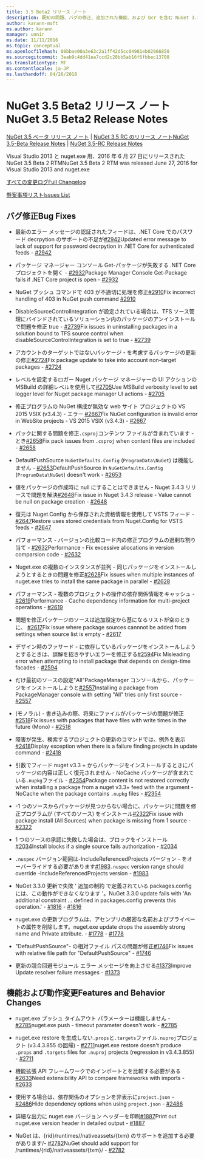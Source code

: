 ```yaml
---
title: 3.5 Beta2 リリース ノート
description: 既知の問題、バグの修正、追加された機能、および Dcr を含む NuGet 3.5 Beta 2 をリリース ノートです。
author: karann-msft
ms.author: karann
manager: unnir
ms.date: 11/11/2016
ms.topic: conceptual
ms.openlocfilehash: 08bbae00a3e63c2a1ff42d5cc04981eb02966850
ms.sourcegitcommit: 3eab9c4dd41ea7ccd2c28bb5ab16f6fbbec13708
ms.translationtype: MT
ms.contentlocale: ja-JP
ms.lasthandoff: 04/26/2018
---
```

# <a name="nuget-35-beta2-release-notes"></a><span data-ttu-id="44c9d-103">NuGet 3.5 Beta2 リリース ノート</span><span class="sxs-lookup"><span data-stu-id="44c9d-103">NuGet 3.5 Beta2 Release Notes</span></span>

<span data-ttu-id="44c9d-104">[NuGet 3.5 ベータ リリース ノート](../release-notes/nuget-3.5-Beta.md) | [NuGet 3.5 RC のリリース ノート](../release-notes/nuget-3.5-RC.md)</span><span class="sxs-lookup"><span data-stu-id="44c9d-104">[NuGet 3.5-Beta Release Notes](../release-notes/nuget-3.5-Beta.md) | [NuGet 3.5-RC Release Notes](../release-notes/nuget-3.5-RC.md)</span></span>

<span data-ttu-id="44c9d-105">Visual Studio 2013 と nuget.exe 用、2016 年 6 月 27 日にリリースされた NuGet 3.5 Beta 2 RTM</span><span class="sxs-lookup"><span data-stu-id="44c9d-105">NuGet 3.5 Beta 2 RTM was released June 27, 2016 for Visual Studio 2013 and nuget.exe</span></span>

[<span data-ttu-id="44c9d-106">すべての変更ログ</span><span class="sxs-lookup"><span data-stu-id="44c9d-106">Full Changelog</span></span>](https://github.com/NuGet/NuGet.Client/compare/release-3.5.0-beta...release-3.5.0-beta2)

[<span data-ttu-id="44c9d-107">懸案事項リスト</span><span class="sxs-lookup"><span data-stu-id="44c9d-107">Issues List</span></span>](https://github.com/Nuget/Home/issues?q=is%3Aissue+milestone%3A%223.5+Beta2%22+is%3Aclosed)

## <a name="bug-fixes"></a><span data-ttu-id="44c9d-108">バグ修正</span><span class="sxs-lookup"><span data-stu-id="44c9d-108">Bug Fixes</span></span>

* <span data-ttu-id="44c9d-109">最新のエラー メッセージの認証されたフィードは、.NET Core でのパスワード decrpytion のサポートの不足が[#2942](https://github.com/NuGet/Home/issues/2942)</span><span class="sxs-lookup"><span data-stu-id="44c9d-109">Updated error message to lack of support for password decrpytion in .NET Core for authenticated feeds  - [#2942](https://github.com/NuGet/Home/issues/2942)</span></span>

* <span data-ttu-id="44c9d-110">パッケージ マネージャー コンソール Get-パッケージが失敗する .NET Core プロジェクトを開く - [#2932](https://github.com/NuGet/Home/issues/2932)</span><span class="sxs-lookup"><span data-stu-id="44c9d-110">Package Manager Console Get-Package fails if .NET Core project is open - [#2932](https://github.com/NuGet/Home/issues/2932)</span></span>

* <span data-ttu-id="44c9d-111">NuGet プッシュ コマンドで 403 が不適切に処理を修正[#2910](https://github.com/NuGet/Home/issues/2910)</span><span class="sxs-lookup"><span data-stu-id="44c9d-111">Fix incorrect handling of 403 in NuGet push command [#2910](https://github.com/NuGet/Home/issues/2910)</span></span>

* <span data-ttu-id="44c9d-112">DisableSourceControlIntegration が設定されている場合は、TFS ソース管理にバインドされているソリューション内のパッケージのアンインストールで問題を修正 true - [#2739](https://github.com/NuGet/Home/issues/2739)</span><span class="sxs-lookup"><span data-stu-id="44c9d-112">Fix issues in uninstalling packages in a solution bound to TFS source control when disableSourceControlIntegration is set to true - [#2739](https://github.com/NuGet/Home/issues/2739)</span></span>

* <span data-ttu-id="44c9d-113">アカウントのターゲットではないパッケージ - を考慮するパッケージの更新の修正[#2724](https://github.com/NuGet/Home/issues/2724)</span><span class="sxs-lookup"><span data-stu-id="44c9d-113">Fix package update to take into account non-target packages - [#2724](https://github.com/NuGet/Home/issues/2724)</span></span>

* <span data-ttu-id="44c9d-114">レベルを設定するロガー Nuget パッケージ マネージャーの UI アクションの MSBuild の詳細レベルを使用して[#2705](https://github.com/NuGet/Home/issues/2705)</span><span class="sxs-lookup"><span data-stu-id="44c9d-114">Use MSBuild verbosity level to set logger level for Nuget package manager UI actions - [#2705](https://github.com/NuGet/Home/issues/2705)</span></span>

* <span data-ttu-id="44c9d-115">修正プログラムの NuGet 構成が無効な web サイト プロジェクトの VS 2015 VSIX (v3.4.3) - エラー [#2667](https://github.com/NuGet/Home/issues/2667)</span><span class="sxs-lookup"><span data-stu-id="44c9d-115">Fix NuGet configuration is invalid error in WebSite projects - VS 2015 VSIX (v3.4.3) - [#2667](https://github.com/NuGet/Home/issues/2667)</span></span>

* <span data-ttu-id="44c9d-116">パックに関する問題を修正`.csproj`コンテンツ ファイルが含まれています - とき[#2658](https://github.com/NuGet/Home/issues/2658)</span><span class="sxs-lookup"><span data-stu-id="44c9d-116">Fix pack issues from `.csproj` when content files are included - [#2658](https://github.com/NuGet/Home/issues/2658)</span></span>

* <span data-ttu-id="44c9d-117">DefaultPushSource `NuGetDefaults.Config` (`ProgramData\NuGet`) は機能しません - [#2653](https://github.com/NuGet/Home/issues/2653)</span><span class="sxs-lookup"><span data-stu-id="44c9d-117">DefaultPushSource in `NuGetDefaults.Config` (`ProgramData\NuGet`) doesn't work - [#2653](https://github.com/NuGet/Home/issues/2653)</span></span>

* <span data-ttu-id="44c9d-118">値をパッケージの作成時に null にすることはできません - Nuget 3.4.3 リリースで問題を解決[#2648](https://github.com/NuGet/Home/issues/2648)</span><span class="sxs-lookup"><span data-stu-id="44c9d-118">Fix issue in Nuget 3.4.3 release - Value cannot be null on package creation - [#2648](https://github.com/NuGet/Home/issues/2648)</span></span>

* <span data-ttu-id="44c9d-119">復元は Nuget.Config から保存された資格情報を使用して VSTS フィード - [#2647](https://github.com/NuGet/Home/issues/2647)</span><span class="sxs-lookup"><span data-stu-id="44c9d-119">Restore uses stored credentials from Nuget.Config for VSTS feeds - [#2647](https://github.com/NuGet/Home/issues/2647)</span></span>

* <span data-ttu-id="44c9d-120">パフォーマンス - バージョンの比較コード内の修正プログラムの過剰な割り当て - [#2632](https://github.com/NuGet/Home/issues/2632)</span><span class="sxs-lookup"><span data-stu-id="44c9d-120">Performance - Fix excessive allocations in version comparsion code - [#2632](https://github.com/NuGet/Home/issues/2632)</span></span>

* <span data-ttu-id="44c9d-121">Nuget.exe の複数のインスタンスが並列 - 同じパッケージをインストールしようとするときの問題を修正[#2628](https://github.com/NuGet/Home/issues/2628)</span><span class="sxs-lookup"><span data-stu-id="44c9d-121">Fix issues when multiple instances of nuget.exe tries to install the same package in parallel - [#2628](https://github.com/NuGet/Home/issues/2628)</span></span>

* <span data-ttu-id="44c9d-122">パフォーマンス - 複数のプロジェクトの操作の依存関係情報をキャッシュ - [#2619](https://github.com/NuGet/Home/issues/2619)</span><span class="sxs-lookup"><span data-stu-id="44c9d-122">Performance - Cache dependency information for multi-project operations - [#2619](https://github.com/NuGet/Home/issues/2619)</span></span>

* <span data-ttu-id="44c9d-123">問題を修正パッケージのソースは追加設定から基になるリストが空のときに、 [#2617](https://github.com/NuGet/Home/issues/2617)</span><span class="sxs-lookup"><span data-stu-id="44c9d-123">Fix issue where package sources cannnot be added from settings when source list is empty - [#2617](https://github.com/NuGet/Home/issues/2617)</span></span>

* <span data-ttu-id="44c9d-124">デザイン時のファサード - に依存しているパッケージをインストールしようとするときは、誤解を招きやすいエラーを修正する[#2594](https://github.com/NuGet/Home/issues/2594)</span><span class="sxs-lookup"><span data-stu-id="44c9d-124">Fix Misleading error when attempting to install package that depends on design-time facades - [#2594](https://github.com/NuGet/Home/issues/2594)</span></span>

* <span data-ttu-id="44c9d-125">だけ最初のソースの設定"All"PackageManager コンソールから、パッケージをインストールしようと[#2557](https://github.com/NuGet/Home/issues/2557)</span><span class="sxs-lookup"><span data-stu-id="44c9d-125">Installing a package from PackageManager console with setting "All" tries only first source - [#2557](https://github.com/NuGet/Home/issues/2557)</span></span>

* <span data-ttu-id="44c9d-126">(モノラル) - 書き込みの際、将来にファイルがパッケージの問題が修正[#2518](https://github.com/NuGet/Home/issues/2518)</span><span class="sxs-lookup"><span data-stu-id="44c9d-126">Fix issues with packages that have files with write times in the future (Mono) - [#2518](https://github.com/NuGet/Home/issues/2518)</span></span>

* <span data-ttu-id="44c9d-127">障害が発生、検索するプロジェクトの更新のコマンドでは、例外を表示[#2418](https://github.com/NuGet/Home/issues/2418)</span><span class="sxs-lookup"><span data-stu-id="44c9d-127">Display exception when there is a failure finding projects in update command - [#2418](https://github.com/NuGet/Home/issues/2418)</span></span>

* <span data-ttu-id="44c9d-128">引数でフィード nuget v3.3 + からパッケージをインストールするときにパッケージの内容は正しく復元されません - NoCache パッケージが含まれている`.nupkg`ファイル - [#2354](https://github.com/NuGet/Home/issues/2354)</span><span class="sxs-lookup"><span data-stu-id="44c9d-128">Package content is not restored correctly when installing a package from a nuget v3.3+ feed with the argument -NoCache when the package contains `.nupkg` files - [#2354](https://github.com/NuGet/Home/issues/2354)</span></span>

* <span data-ttu-id="44c9d-129">-1 つのソースからパッケージが見つからない場合に、パッケージに問題を修正プログラムが (すべてのソース) をインストール[#2322](https://github.com/NuGet/Home/issues/2322)</span><span class="sxs-lookup"><span data-stu-id="44c9d-129">Fix issue with package install (All Sources) when package is missing from 1 source - [#2322](https://github.com/NuGet/Home/issues/2322)</span></span>

* <span data-ttu-id="44c9d-130">1 つのソースの承認に失敗した場合は、ブロックをインストール[#2034](https://github.com/NuGet/Home/issues/2034)</span><span class="sxs-lookup"><span data-stu-id="44c9d-130">Install blocks if a single source fails authorization - [#2034](https://github.com/NuGet/Home/issues/2034)</span></span>

* <span data-ttu-id="44c9d-131">`.nuspec` バージョン範囲は-IncludeReferencedProjects バージョン - をオーバーライドする必要があります[#1983](https://github.com/NuGet/Home/issues/1983)</span><span class="sxs-lookup"><span data-stu-id="44c9d-131">`.nuspec` version range should override -IncludeReferencedProjects version - [#1983](https://github.com/NuGet/Home/issues/1983)</span></span>

* <span data-ttu-id="44c9d-132">NuGet 3.3.0 更新で失敗 ' 追加の制約 で定義されている packages.config には、この動作ができなくなります '。</span><span class="sxs-lookup"><span data-stu-id="44c9d-132">NuGet 3.3.0 update fails with 'An additional constraint ... defined in packages.config prevents this operation.'</span></span><span data-ttu-id="44c9d-133"> - [#1816](https://github.com/NuGet/Home/issues/1816)</span><span class="sxs-lookup"><span data-stu-id="44c9d-133"> - [#1816](https://github.com/NuGet/Home/issues/1816)</span></span>

* <span data-ttu-id="44c9d-134">nuget.exe の更新プログラムは、アセンブリの厳密な名前およびプライベートの属性を削除します。</span><span class="sxs-lookup"><span data-stu-id="44c9d-134">nuget.exe update drops the assembly strong name and Private attribute.</span></span><span data-ttu-id="44c9d-135"> - [#1778](https://github.com/NuGet/Home/issues/1778)</span><span class="sxs-lookup"><span data-stu-id="44c9d-135"> - [#1778](https://github.com/NuGet/Home/issues/1778)</span></span>

* <span data-ttu-id="44c9d-136">"DefaultPushSource"- の相対ファイル パスの問題が修正[#1746](https://github.com/NuGet/Home/issues/1746)</span><span class="sxs-lookup"><span data-stu-id="44c9d-136">Fix issues with relative file path for "DefaultPushSource" - [#1746](https://github.com/NuGet/Home/issues/1746)</span></span>

* <span data-ttu-id="44c9d-137">更新の競合回避モジュール エラー メッセージを向上させる[#1373](https://github.com/NuGet/Home/issues/1373)</span><span class="sxs-lookup"><span data-stu-id="44c9d-137">Improve Update resolver failure messages - [#1373](https://github.com/NuGet/Home/issues/1373)</span></span>

## <a name="features-and-behavior-changes"></a><span data-ttu-id="44c9d-138">機能および動作変更</span><span class="sxs-lookup"><span data-stu-id="44c9d-138">Features and Behavior Changes</span></span>

* <span data-ttu-id="44c9d-139">nuget.exe プッシュ タイムアウト パラメーターは機能しません - [#2785](https://github.com/NuGet/Home/issues/2785)</span><span class="sxs-lookup"><span data-stu-id="44c9d-139">nuget.exe push - timeout parameter doesn't work  - [#2785](https://github.com/NuGet/Home/issues/2785)</span></span>

* <span data-ttu-id="44c9d-140">nuget.exe restore を生成しない`.props`と`.targets`ファイル`.nuproj`プロジェクト (v3.4.3.855 の回帰) - [#2711](https://github.com/NuGet/Home/issues/2711)</span><span class="sxs-lookup"><span data-stu-id="44c9d-140">nuget.exe restore doesn't produce `.props` and `.targets` files for `.nuproj` projects (regression in v3.4.3.855) - [#2711](https://github.com/NuGet/Home/issues/2711)</span></span>

* <span data-ttu-id="44c9d-141">機能拡張 API フレームワークでのインポートとを比較する必要がある[#2633](https://github.com/NuGet/Home/issues/2633)</span><span class="sxs-lookup"><span data-stu-id="44c9d-141">Need extensibility API to compare frameworks with imports - [#2633](https://github.com/NuGet/Home/issues/2633)</span></span>

* <span data-ttu-id="44c9d-142">使用する場合は、依存関係のオプションを非表示に`project.json`  -  [#2486](https://github.com/NuGet/Home/issues/2486)</span><span class="sxs-lookup"><span data-stu-id="44c9d-142">Hide dependency options when using `project.json` - [#2486](https://github.com/NuGet/Home/issues/2486)</span></span>

* <span data-ttu-id="44c9d-143">詳細な出力に nuget.exe バージョン ヘッダーを印刷[#1887](https://github.com/NuGet/Home/issues/1887)</span><span class="sxs-lookup"><span data-stu-id="44c9d-143">Print out nuget.exe version header in detailed output - [#1887](https://github.com/NuGet/Home/issues/1887)</span></span>

* <span data-ttu-id="44c9d-144">NuGet は、{rid}/runtimes//nativeassets/{txm} のサポートを追加する必要があります/- [#2782](https://github.com/NuGet/Home/issues/2782)</span><span class="sxs-lookup"><span data-stu-id="44c9d-144">NuGet should add support for /runtimes/{rid}/nativeassets/{txm}/ - [#2782](https://github.com/NuGet/Home/issues/2782)</span></span>